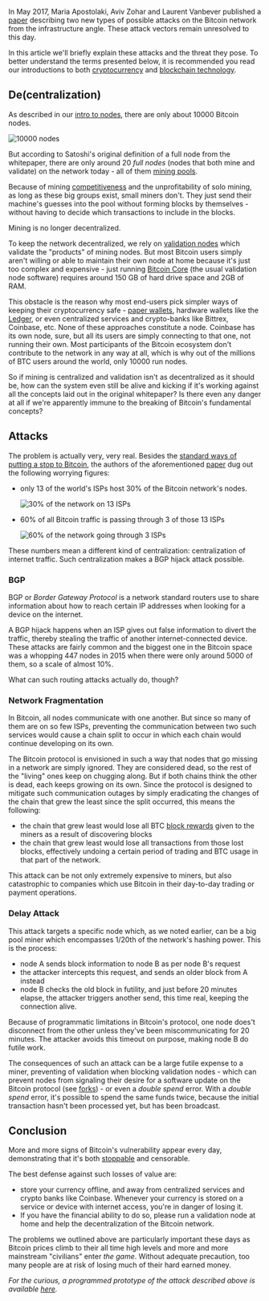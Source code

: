 In May 2017, Maria Apostolaki, Aviv Zohar and Laurent Vanbever published a [paper] describing two new types of possible attacks on the Bitcoin network from the infrastructure angle. These attack vectors remain unresolved to this day.

In this article we'll briefly explain these attacks and the threat they pose. To better understand the terms presented below, it is recommended you read our introductions to both [cryptocurrency][cc] and [blockchain technology][bc].

## De(centralization)

As described in our [intro to nodes][nodes], there are only about 10000 Bitcoin nodes. 

![10000 nodes](https://bitfalls.com/wp-content/uploads/2017/11/02-3.png)

But according to Satoshi's original definition of a full node from the whitepaper, there are only around 20 *full nodes* (nodes that both mine and validate) on the network today - all of them [mining pools][pool].

Because of mining [competitiveness][pow] and the unprofitability of solo mining, as long as these big groups exist, small miners don't. They just send their machine's guesses into the pool without forming blocks by themselves - without having to decide which transactions to include in the blocks.

Mining is no longer decentralized.

To keep the network decentralized, we rely on [validation nodes][nodes] which validate the "products" of mining nodes. But most Bitcoin users simply aren't willing or able to maintain their own node at home because it's just too complex and expensive - just running [Bitcoin Core][bcore] (the usual validation node software) requires around 150 GB of hard drive space and 2GB of RAM.

This obstacle is the reason why most end-users pick simpler ways of keeping their cryptocurrency safe - [paper wallets][paperwallet], hardware wallets like the [Ledger][ledger], or even centralized services and crypto-banks like Bittrex, Coinbase, etc. None of these approaches constitute a node. Coinbase has its own node, sure, but all its users are simply connecting to that one, not running their own. Most participants of the Bitcoin ecosystem don't contribute to the network in any way at all, which is why out of the millions of BTC users around the world, only 10000 run nodes.

So if mining is centralized and validation isn't as decentralized as it should be, how can the system even still be alive and kicking if it's working against all the concepts laid out in the original whitepaper? Is there even any danger at all if we're apparently immune to the breaking of Bitcoin's fundamental concepts?

## Attacks

The problem is actually very, very real. Besides the [standard ways of putting a stop to Bitcoin][unstop], the authors of the aforementioned [paper] dug out the following worrying figures:

- only 13 of the world's ISPs host 30% of the Bitcoin network's nodes.

  ![30% of the network on 13 ISPs](https://bitfalls.com/wp-content/uploads/2017/11/01-5.png)
  
- 60% of all Bitcoin traffic is passing through 3 of those 13 ISPs

  ![60% of the network going through 3 ISPs](https://bitfalls.com/wp-content/uploads/2017/11/04-1.png)

These numbers mean a different kind of centralization: centralization of internet traffic. Such centralization makes a BGP hijack attack possible.

### BGP

BGP or _Border Gateway Protocol_ is a network standard routers use to share information about how to reach certain IP addresses when looking for a device on the internet.

A BGP hijack happens when an ISP gives out false information to divert the traffic, thereby stealing the traffic of another internet-connected device. These attacks are fairly common and the biggest one in the Bitcoin space was a whopping 447 nodes in 2015 when there were only around 5000 of them, so a scale of almost 10%.

What can such routing attacks actually do, though?

### Network Fragmentation

In Bitcoin, all nodes communicate with one another. But since so many of them are on so few ISPs, preventing the communication between two such services would cause a chain split to occur in which each chain would continue developing on its own. 

The Bitcoin protocol is envisioned in such a way that nodes that go missing in a network are simply ignored. They are considered dead, so the rest of the "living" ones keep on chugging along. But if both chains think the other is dead, each keeps growing on its own. Since the protocol is designed to mitigate such communication outages by simply eradicating the changes of the chain that grew the least since the split occurred, this means the following:

- the chain that grew least would lose all BTC [block rewards][rew] given to the miners as a result of discovering blocks
- the chain that grew least would lose all transactions from those lost blocks, effectively undoing a certain period of trading and BTC usage in that part of the network.

This attack can be not only extremely expensive to miners, but also catastrophic to companies which use Bitcoin in their day-to-day trading or payment operations.

### Delay Attack

This attack targets a specific node which, as we noted earlier, can be a big pool miner which encompasses 1/20th of the network's hashing power. This is the process:

- node A sends block information to node B as per node B's request
- the attacker intercepts this request, and sends an older block from A instead
- node B checks the old block in futility, and just before 20 minutes elapse, the attacker triggers another send, this time real, keeping the connection alive.

Because of programmatic limitations in Bitcoin's protocol, one node does't disconnect from the other unless they've been miscommunicating for 20 minutes. The attacker avoids this timeout on purpose, making node B do futile work.

The consequences of such an attack can be a large futile expense to a miner, preventing of validation when blocking validation nodes - which can prevent nodes from signaling their desire for a software update on the Bitcoin protocol (see [forks]) - or even a _double spend_ error. With a _double spend_ error, it's possible to spend the same funds twice, because the initial transaction hasn't been processed yet, but has been broadcast.

## Conclusion

More and more signs of Bitcoin's vulnerability appear every day, demonstrating that it's both [stoppable][unstop] and censorable.

The best defense against such losses of value are:

- store your currency offline, and away from centralized services and crypto banks like Coinbase. Whenever your currency is stored on a service or device with internet access, you're in danger of losing it.
- If you have the financial ability to do so, please run a validation node at home and help the decentralization of the Bitcoin network.

The problems we outlined above are particularly important these days as Bitcoin prices climb to their all time high levels and more and more mainstream "civilians" enter _the game_. Without adequate precaution, too many people are at risk of losing much of their hard earned money.

_For the curious, a programmed prototype of the attack described above is available [here][repo]._

[paper]: https://btc-hijack.ethz.ch/files/btc_hijack.pdf
[page]: https://btc-hijack.ethz.ch/
[cc]: https://bitfalls.com/2017/08/20/cryptocurrency/
[bc]: https://bitfalls.com/2017/08/20/blockchain-explained-blockchain-works/
[nodes]: https://bitfalls.com/2017/11/26/whats-bitcoin-node-mining-vs-validation/
[pool]: https://bitfalls.com/glossary/#mining-pools
[rew]: https://bitfalls.com/glossary/#block-reward
[ledger]: https://bitfalls.com/2017/09/08/hardware-wallets-like-ledger-nano-s-work/
[paperwallet]: https://bitfalls.com/2017/09/08/best-ways-protect-cryptocurrency-wallet/
[address]: https://bitfalls.com/2017/08/31/what-cryptocurrency-wallet/
[forks]: https://bitfalls.com/2017/11/07/segwit2x-fork-can-expect-whos-behind/
[unstop]: https://bitfalls.com/2017/08/21/is-bitcoin-unstoppable/
[pow]: https://bitfalls.com/2017/10/23/whats-the-difference-between-proof-of-work-pow-proof-of-stake-pos-and-delegated-pos/
[bcore]: https://bitcoin.org/en/download
[repo]: https://github.com/nsg-ethz/hijack-btc/tree/master/delay_attack
